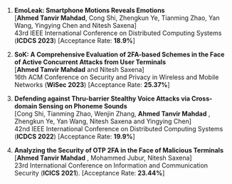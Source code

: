 1. **EmoLeak: Smartphone Motions Reveals Emotions**  
	[**Ahmed Tanvir Mahdad**, Cong Shi, Zhengkun Ye, Tianming Zhao, Yan Wang, Yingying Chen and Nitesh Saxena]   
	43rd IEEE International Conference on Distributed Computing Systems (**ICDCS 2023**) [Acceptance Rate: **18.9%**]

2. **SoK: A Comprehensive Evaluation of 2FA-based Schemes in the Face of Active Concurrent Attacks from User Terminals**  
    [**Ahmed Tanvir Mahdad** and Nitesh Saxena]  
     16th ACM Conference on Security and Privacy in Wireless and Mobile Networks (**WiSec 2023**) [Acceptance Rate: **25.37%**]

3. **Defending against Thru-barrier Stealthy Voice Attacks via Cross-domain Sensing on Phoneme Sounds**  
     [Cong Shi, Tianming Zhao, Wenjin Zhang, **Ahmed Tanvir Mahdad** , Zhengkun Ye, Yan Wang, Nitesh Saxena and Yingying Chen]  
     42nd IEEE International Conference on Distributed Computing Systems (**ICDCS 2022**) [Acceptance Rate: **19.9%**]

4. **Analyzing the Security of OTP 2FA in the Face of Malicious Terminals**  
     [**Ahmed Tanvir Mahdad** , Mohammed Jubur, Nitesh Saxena]  
     23rd International Conference on Information and Communication Security (**ICICS 2021**). [Acceptance Rate: **23.44%**]
